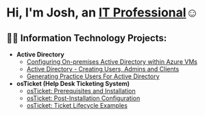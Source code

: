 <h1>Hi, I'm Josh, an <a href="https://linkedin.com/in/Josh">IT Professional</a>☺</h1>

<h2>👨‍💻 Information Technology Projects:</h2>

- <b>Active Directory</b>
  - [Configuring On-premises Active Directory within Azure VMs](https://github.com/Josh-arendt/configure_ad)
  - [Active Directory - Creating Users, Admins and Clients](https://github.com/Josh-arendt/AD_Creating_Users_Admins_Clients)
  - [Generating Practice Users For Active Directory](https://github.com/Josh-arendt/Generating_Practice_Users_For_AD)
- <b>osTicket (Help Desk Ticketing System)</b>
  - [osTicket: Prerequisites and Installation](https://github.com/Josh-arendt/osTicket_Prereqs_Installation)
  - [osTicket: Post-Installation Configuration](https://github.com/joshmadakorcc/post-install-config)
  - [osTicket: Ticket Lifecycle Examples](https://github.com/joshmadakorcc/ticket-lifecycle)



